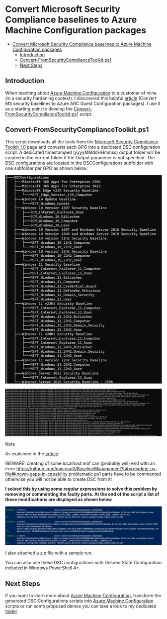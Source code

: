 # Convert Microsoft Security Compliance baselines to Azure Machine Configuration packages

- [Convert Microsoft Security Compliance baselines to Azure Machine Configuration packages](#convert-microsoft-security-compliance-baselines-to-azure-machine-configuration-packages)
  - [Introduction](#introduction)
  - [Convert-FromSecurityComplianceToolkit.ps1](#convert-fromsecuritycompliancetoolkitps1)
  - [Next Steps](#next-steps)
  

## Introduction

When teaching about [Azure Machine Configuration](https://learn.microsoft.com/en-us/azure/governance/machine-configuration/) to a customer of mine (in a security hardening context). I discovered this helpful [article](https://doitpshway.com/convert-ms-security-baselines-to-azure-arc-guest-configuration-packages) (Convert MS security baselines to Azure ARC Guest Configuration packages). I use it as a starting point to develop the [Convert-FromSecurityComplianceToolkit.ps1](Convert-FromSecurityComplianceToolkit.ps1) script.

## Convert-FromSecurityComplianceToolkit.ps1
This script downloads all the tools from the [Microsoft Security Compliance Toolkit 1.0](https://www.microsoft.com/en-us/download/details.aspx?id=55319) page and converts each GPO into a dedicated DSC configuration script. A dedicated timestamped (yyyyMMddHHmmss) output folder will be created in the current folder if the Output parameter is not specified. The DSC configurations are located in the DSCConfigurations subfolder with one subfolder per GPO as shown below:

![Tree View](docs/treeview.jpg)

![DSC Configurations](docs/dscconfigurations.jpg)

> [!Note]
> As explained in the [article](https://doitpshway.com/convert-ms-security-baselines-to-azure-arc-guest-configuration-packages):
> 
> !BEWARE! creating of some localhost.mof can (probably will) end with an error https://github.com/microsoft/BaselineManagement?tab=readme-ov-file#known-gaps-in-capability
> problematic ps1 parts have to be commented otherwise you will not be able to create DSC from it!
> 
> **I solved this by using some regular expressions to solve this problem by removing or commenting the faulty parts. At the end of the script a list of these modifications are displayed as shown below**
>
> ![Auto Fixes](docs/autofixes.jpg)
>
> I also attached a [zip](20250913180101.zip) file with a sample run.
>
>  You can also use these DSC configurations with Desired State Configuration included in Windows PowerShell 4+.

## Next Steps
If you want to learn more about [Azure Machine Configuration](https://learn.microsoft.com/en-us/azure/governance/machine-configuration/),  transform the generated DSC Configurations scripts into [Azure Machine Configuration](https://learn.microsoft.com/en-us/azure/governance/machine-configuration/) scripts or run some proposed demos you can take a look to my dedicated [folder](https://github.com/lavanack/laurentvanacker.com/tree/master/Azure/Desired%20State%20Configuration/Azure%20Machine%20Configuration)
